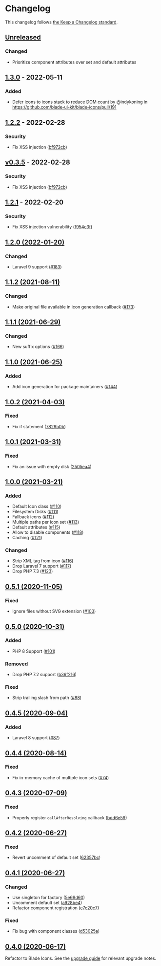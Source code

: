 # Changelog

This changelog follows [the Keep a Changelog standard](https://keepachangelog.com).

## [Unreleased](https://github.com/blade-ui-kit/blade-icons/compare/1.3.0...1.x)

### Changed

- Prioritize component attributes over set and default attributes

## [1.3.0](https://github.com/blade-ui-kit/blade-icons/compare/1.2.2...1.3.0) - 2022-05-11

### Added

- Defer icons to icons stack to reduce DOM count by @indykoning in https://github.com/blade-ui-kit/blade-icons/pull/191

## [1.2.2](https://github.com/blade-ui-kit/blade-icons/compare/v0.3.5...1.2.2) - 2022-02-28

### Security

- Fix XSS injection ([bf972cb](https://github.com/blade-ui-kit/blade-icons/commit/bf972cb55ba65955a9735a0625af4928db7e3373))

## [v0.3.5](https://github.com/blade-ui-kit/blade-icons/compare/1.2.1...v0.3.5) - 2022-02-28

### Security

- Fix XSS injection ([bf972cb](https://github.com/blade-ui-kit/blade-icons/commit/bf972cb55ba65955a9735a0625af4928db7e3373))

## [1.2.1](https://github.com/blade-ui-kit/blade-icons/compare/1.2.0...1.2.1) - 2022-02-20

### Security

- Fix XSS injection vulnerability ([f954c3f](https://github.com/blade-ui-kit/blade-icons/commit/f954c3f6518f9883f2d0c534f43c3767d063ad13))

## [1.2.0 (2022-01-20)](https://github.com/blade-ui-kit/blade-icons/compare/1.1.2...1.2.0)

### Changed

- Laravel 9 support ([#183](https://github.com/blade-ui-kit/blade-icons/pull/183))

## [1.1.2 (2021-08-11)](https://github.com/blade-ui-kit/blade-icons/compare/1.1.1...1.1.2)

### Changed

- Make original file available in icon generation callback ([#173](https://github.com/blade-ui-kit/blade-icons/pull/173))

## [1.1.1 (2021-06-29)](https://github.com/blade-ui-kit/blade-icons/compare/1.1.0...1.1.1)

### Changed

- New suffix options ([#166](https://github.com/blade-ui-kit/blade-icons/pull/166))

## [1.1.0 (2021-06-25)](https://github.com/blade-ui-kit/blade-icons/compare/1.0.2...1.1.0)

### Added

- Add icon generation for package maintainers ([#144](https://github.com/blade-ui-kit/blade-icons/pull/144))

## [1.0.2 (2021-04-03)](https://github.com/blade-ui-kit/blade-icons/compare/1.0.1...1.0.2)

### Fixed

- Fix if statement ([7829b0b](https://github.com/blade-ui-kit/blade-icons/commit/7829b0b4faacd9cab1ddac8dcf48e5eb12a2b2b1))

## [1.0.1 (2021-03-31)](https://github.com/blade-ui-kit/blade-icons/compare/1.0.0...1.0.1)

### Fixed

- Fix an issue with empty disk ([2505ea4](https://github.com/blade-ui-kit/blade-icons/commit/2505ea41eccb72933497213c12e6d041add7b844))

## [1.0.0 (2021-03-21)](https://github.com/blade-ui-kit/blade-icons/compare/0.5.1...1.0.0)

### Added

- Default Icon class ([#110](https://github.com/blade-ui-kit/blade-icons/pull/110))
- Filesystem Disks ([#111](https://github.com/blade-ui-kit/blade-icons/pull/111))
- Fallback icons ([#112](https://github.com/blade-ui-kit/blade-icons/pull/112))
- Multiple paths per icon set ([#113](https://github.com/blade-ui-kit/blade-icons/pull/113))
- Default attributes ([#115](https://github.com/blade-ui-kit/blade-icons/pull/115))
- Allow to disable components ([#118](https://github.com/blade-ui-kit/blade-icons/pull/118))
- Caching ([#121](https://github.com/blade-ui-kit/blade-icons/pull/121))

### Changed

- Strip XML tag from icon ([#116](https://github.com/blade-ui-kit/blade-icons/pull/116))
- Drop Laravel 7 support ([#117](https://github.com/blade-ui-kit/blade-icons/pull/117))
- Drop PHP 7.3 ([#123](https://github.com/blade-ui-kit/blade-icons/pull/123))

## [0.5.1 (2020-11-05)](https://github.com/blade-ui-kit/blade-icons/compare/0.5.0...0.5.1)

### Fixed

- Ignore files without SVG extension ([#103](https://github.com/blade-ui-kit/blade-icons/pull/103))

## [0.5.0 (2020-10-31)](https://github.com/blade-ui-kit/blade-icons/compare/0.4.5...0.5.0)

### Added

- PHP 8 Support ([#101](https://github.com/blade-ui-kit/blade-icons/pull/101))

### Removed

- Drop PHP 7.2 support ([b36f216](https://github.com/blade-ui-kit/blade-icons/commit/b36f216c03f096cd59cc8b1ebfa41a926bfe8e78))

### Fixed

- Strip trailing slash from path ([#88](https://github.com/blade-ui-kit/blade-icons/pull/88))

## [0.4.5 (2020-09-04)](https://github.com/blade-ui-kit/blade-icons/compare/0.4.4...0.4.5)

### Added

- Laravel 8 support ([#87](https://github.com/blade-ui-kit/blade-icons/pull/87))

## [0.4.4 (2020-08-14)](https://github.com/blade-ui-kit/blade-icons/compare/0.4.3...0.4.4)

### Fixed

- Fix in-memory cache of multiple icon sets ([#74](https://github.com/blade-ui-kit/blade-icons/pull/74))

## [0.4.3 (2020-07-09)](https://github.com/blade-ui-kit/blade-icons/compare/0.4.2...0.4.3)

### Fixed

- Properly register `callAfterResolving` callback ([bdd6e59](https://github.com/blade-ui-kit/blade-icons/commit/bdd6e59980caa63865da6ce82ed2590c26790efd))

## [0.4.2 (2020-06-27)](https://github.com/blade-ui-kit/blade-icons/compare/0.4.1...0.4.2)

### Fixed

- Revert uncomment of default set ([62357bc](https://github.com/blade-ui-kit/blade-icons/commit/62357bc45cff8e78ec8cdda96581574fc85503fe))

## [0.4.1 (2020-06-27)](https://github.com/blade-ui-kit/blade-icons/compare/0.4.0...0.4.1)

### Changed

- Use singleton for factory ([5e69d60](https://github.com/blade-ui-kit/blade-icons/commit/5e69d6075e2e2a4204d172d36a6864b32f9014dc))
- Uncomment default set ([a928be4](https://github.com/blade-ui-kit/blade-icons/commit/a928be4d544e1c53ecc459c2971e3fd68f7def49))
- Refactor component registration ([e7c20c7](https://github.com/blade-ui-kit/blade-icons/commit/e7c20c730ba6bb929cbe246cfca7aea0834742af))

### Fixed

- Fix bug with component classes ([d53025a](https://github.com/blade-ui-kit/blade-icons/commit/d53025a1ad573f7c16e822aeca44e42127df463d))

## [0.4.0 (2020-06-17)](https://github.com/blade-ui-kit/blade-icons/compare/0.3.4...0.4.0)

Refactor to Blade Icons. See the [upgrade guide](https://github.com/blade-ui-kit/blade-icons/blob/main/UPGRADE.md#upgrading-from-v034-to-040) for relevant upgrade notes.

